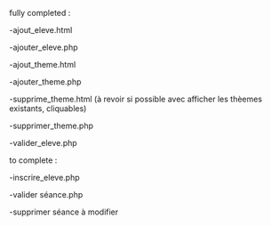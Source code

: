 fully completed :

-ajout_eleve.html

-ajouter_eleve.php

-ajout_theme.html

-ajouter_theme.php

-supprime_theme.html (à revoir si possible avec afficher les thèemes existants, cliquables)

-supprimer_theme.php 

-valider_eleve.php


to complete : 

-inscrire_eleve.php

-valider séance.php

-supprimer séance à modifier
